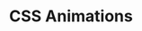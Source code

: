 ---
title: 'CSS Animations'
description: 'Create CSS @keyframe animations with a visual timeline similar to video editors.'
link: 'https://keyframes.app/'
imageURL: 'https://res.cloudinary.com/dc6mrv5cb/image/upload/v1718795868/personal-resources/css/keyframes.app__ifyav9_caoh6y.webp'
---